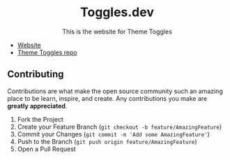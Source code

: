 <div align="center">
<br />

<!-- PROJECT LOGO -->
<br />
<h1 >Toggles.dev</h1>
  <p>This is the website for Theme Toggles</p>  
</p>
</div>

* [Website](https://toggles.dev)
* [Theme Toggles repo](https://github.com/AlfieJones/theme-toggles)

## Contributing

Contributions are what make the open source community such an amazing place to be learn, inspire, and create. Any contributions you make are **greatly appreciated**.

1. Fork the Project
2. Create your Feature Branch (`git checkout -b feature/AmazingFeature`)
3. Commit your Changes (`git commit -m 'Add some AmazingFeature'`)
4. Push to the Branch (`git push origin feature/AmazingFeature`)
5. Open a Pull Request

